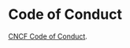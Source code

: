 # Code of Conduct

[CNCF Code of Conduct](https://github.com/cncf/foundation/blob/main/code-of-conduct.md).
